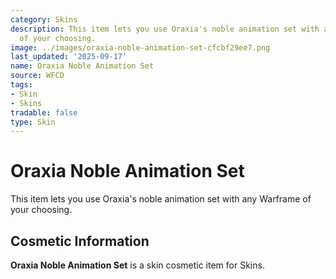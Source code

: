```yaml
---
category: Skins
description: This item lets you use Oraxia's noble animation set with any Warframe
  of your choosing.
image: ../images/oraxia-noble-animation-set-cfcbf29ee7.png
last_updated: '2025-09-17'
name: Oraxia Noble Animation Set
source: WFCD
tags:
- Skin
- Skins
tradable: false
type: Skin
---
```


# Oraxia Noble Animation Set

This item lets you use Oraxia's noble animation set with any Warframe of your choosing.

## Cosmetic Information

**Oraxia Noble Animation Set** is a skin cosmetic item for Skins.


